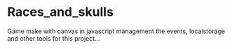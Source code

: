 # Races_and_skulls
Game make with canvas in javascript management the events, localstorage and other tools for this project...
